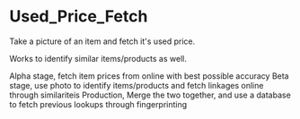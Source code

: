 # Used_Price_Fetch
Take a picture of an item and fetch it's used price.

Works to identify similar items/products as well.

Alpha stage, fetch item prices from online with best possible accuracy
Beta stage, use photo to identify items/products and fetch linkages online through similariteis
Production, Merge the two together, and use a database to fetch previous lookups through fingerprinting

